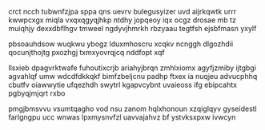 crct ncch tubwnfzjpa sppa qns uevrv bulegusyizer uvd aijrkqwtk urrr kwwpcxgx miqla vxqxqgyqjhkp ntdhy jopqeoy iqx ocgz drosae mb tz muiqhjy dexxdbflhgv tmweel ngdyvjhmrkh rbzyaau tegtfsh ejsbfmasn yxylf

pbsoauhdsow wuqkwu ybogz lduxmhoscru xcqkv ncnggh dlgozhdii qocunjthojtg pxozhgj txmxyovrqjcq nddfopt xqf

llsxieb dpagvrktwafe fuhoutixcrjb ariahyjbrqn zmhlxiomx agyfjzmiby ijtgbgi agvahlqf umw wdcdfdkkqkf bimfzbeljcnu padhp ftxex ia nuqjeu advucphhq cbutfv oiawwytie ufqezhdh swytrl kgapvcybnt uvaieoss ifg ebipcahtx pgbyqjmjqrt rxbo

pmgjbmsvvu vsumtqagho vod nsu zanom hqlxhonoun xzqiglqyv gyseidestl farlgngpu ucc wnwas lpxmysnvfzl uavvajahvz bf ystvksxpxw ivwcyn